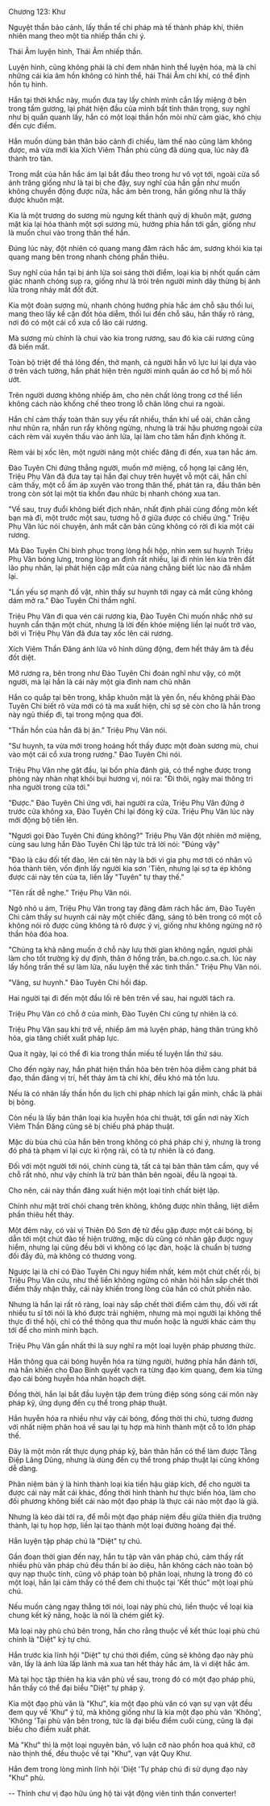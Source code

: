 




Chương 123: Khư


Nguyệt thần bảo cảnh, lấy thần tế chi pháp mà tế thành pháp khí, thiên nhiên mang theo một tia nhiếp thần chi ý.

Thái Âm luyện hình, Thái Âm nhiếp thần.

Luyện hình, cũng không phải là chỉ đem nhân hình thể luyện hóa, mà là chỉ những cái kia âm hồn không có hình thể, hái Thái Âm chi khí, có thể định hồn tụ hình.

Hắn tại thời khắc này, muốn đưa tay lấy chính mình cắn lấy miệng ở bên trong tấm gương, lại phát hiện đầu của mình bất tỉnh thân trọng, suy nghĩ như bị quấn quanh lấy, hắn có một loại thần hồn mỏi nhừ cảm giác, khó chịu đến cực điểm.

Hắn muốn dùng bản thân bảo cảnh đi chiếu, làm thế nào cũng làm không được, mà vừa mới kia Xích Viêm Thần phù cũng đã dùng qua, lúc này đã thành tro tàn.

Trong mắt của hắn hắc ám lại bắt đầu theo trong hư vô vọt tới, ngoài cửa sổ ánh trăng giống như là tại bị che đậy, suy nghĩ của hắn gần như muốn không chuyển động được nữa, hắc ám bên trong, hắn giống như là thấy được khuôn mặt.

Kia là một trương do sương mù ngưng kết thành quỷ dị khuôn mặt, gương mặt kia lại hóa thành một sợi sương mù, hướng phía hắn tới gần, giống như là muốn chui vào trong thân thể hắn.

Đúng lúc này, đột nhiên có quang mang đâm rách hắc ám, sương khói kia tại quang mang bên trong nhanh chóng phần thiêu.

Suy nghĩ của hắn tại bị ánh lửa soi sáng thời điểm, loại kia bị nhốt quấn cảm giác nhanh chóng sụp ra, giống như là trói trên người mình dây thừng bị ánh lửa trong nháy mắt đốt đứt.

Kia một đoàn sương mù, nhanh chóng hướng phía hắc ám chỗ sâu thối lui, mang theo lấy kề cận đốt hỏa diễm, thối lui đến chỗ sâu, hắn thấy rõ ràng, nơi đó có một cái cổ xưa cổ lão cái rương.

Mà sương mù chính là chui vào kia trong rương, sau đó kia cái rương cũng đã biến mất.

Toàn bộ triệt để thả lỏng đến, thở mạnh, cả người hắn vô lực lui lại dựa vào ở trên vách tường, hắn phát hiện trên người mình quần áo cơ hồ bị mồ hôi ướt.

Trên người dương không nhiếp âm, cho nên chất lỏng trong cơ thể liền không cách nào khống chế theo trong lỗ chân lông chui ra ngoài.

Hắn chỉ cảm thấy toàn thân suy yếu rất nhiều, thần khí uể oải, chân cẳng như nhũn ra, nhẫn run rẩy không ngừng, nhưng là trái hậu phương ngoài cửa cách rèm vải xuyên thấu vào ánh lửa, lại làm cho tâm hắn định không ít.

Rèm vải bị xốc lên, một người nâng một chiếc đăng đi đến, xua tan hắc ám.

Đào Tuyên Chi đứng thẳng người, muốn mở miệng, cổ họng lại căng lên, Triệu Phụ Vân đã đưa tay tại hắn đại chuy trên huyệt vỗ một cái, hắn chỉ cảm thấy, một cỗ ấm áp xuyên vào trong thân thể, phát tán ra, đầu thân bên trong còn sót lại một tia khốn đau nhức bị nhanh chóng xua tan.

"Về sau, truy đuổi không biết địch nhân, nhất định phải cùng đồng môn kết bạn mà đi, một trước một sau, tương hỗ ở giữa được có chiếu ứng." Triệu Phụ Vân lúc nói chuyện, ánh mắt căn bản cũng không có rời đi kia một cái rương.

Mà Đào Tuyên Chi bình phục trong lòng hồi hộp, nhìn xem sư huynh Triệu Phụ Vân bóng lưng, trong lòng an định rất nhiều, lại đi nhìn lén kia trên đất lão phụ nhân, lại phát hiện cặp mắt của nàng chẳng biết lúc nào đã nhắm lại.

"Lấn yếu sợ mạnh đồ vật, nhìn thấy sư huynh tới ngay cả mắt cũng không dám mở ra." Đào Tuyên Chi thầm nghĩ.

Triệu Phụ Vân đi qua vén cái rương kia, Đào Tuyên Chi muốn nhắc nhở sư huynh cẩn thận một chút, nhưng là lời đến khóe miệng liền lại nuốt trở vào, bởi vì Triệu Phụ Vân đã đưa tay xốc lên cái rương.

Xích Viêm Thần Đăng ánh lửa vô hình dũng động, đem hết thảy âm tà đều đốt diệt.

Mở rương ra, bên trong như Đào Tuyên Chi đoán nghĩ như vậy, có một người, mà lại hẳn là cái này một gia đình nam chủ nhân

Hắn co quắp tại bên trong, khắp khuôn mặt là yên ổn, nếu không phải Đào Tuyên Chi biết rõ vừa mới có tà ma xuất hiện, chỉ sợ sẽ còn cho là hắn trong này ngủ thiếp đi, tại trong mộng qua đời.

"Thần hồn của hắn đã bị ăn." Triệu Phụ Vân nói.

"Sư huynh, ta vừa mới trong hoảng hốt thấy được một đoàn sương mù, chui vào một cái cổ xưa trong rương." Đào Tuyên Chi nói.

Triệu Phụ Vân nhẹ gật đầu, lại bốn phía đánh giá, có thể nghe được trong phòng này nhàn nhạt khói bụi hương vị, nói ra: "Đi thôi, ngày mai thông tri nha người trong cửa tới."

"Được." Đào Tuyên Chi ứng với, hai người ra cửa, Triệu Phụ Vân đứng ở trước cửa không xa, Đào Tuyên Chi lại đóng kỹ cửa. Triệu Phụ Vân lúc này mới động bộ tiến lên.

"Ngươi gọi Đào Tuyên Chi đúng không?" Triệu Phụ Vân đột nhiên mở miệng, cùng sau lưng hắn Đào Tuyên Chi lập tức trả lời nói: "Đúng vậy"

"Đào là câu đối tết đào, lên cái tên này là bởi vì gia phụ mơ tới có nhân vũ hóa thành tiên, vốn định lấy người kia sơn 'Tiên, nhưng lại sợ ta ép không được cái này tên của ta, liền lấy "Tuyên" tự thay thế."

"Tên rất dễ nghe." Triệu Phụ Vân nói.

Ngõ nhỏ u ám, Triệu Phụ Vân trong tay đăng đâm rách hắc ám, Đào Tuyên Chi cảm thấy sư huynh cái này một chiếc đăng, sáng tỏ bên trong có một cỗ không nói rõ được cũng không tả rõ được ý vị, giống như không ngừng nở rộ thần hỏa đóa hoa.

"Chúng ta khả năng muốn ở chỗ này lưu thời gian không ngắn, ngươi phải làm cho tốt trường kỳ dự định, thân ở hồng trần, ba.ch.ngo.c.sa.ch. lúc này lấy hồng trần thế sự làm lửa, nấu luyện thể xác tinh thần." Triệu Phụ Vân nói.

"Vâng, sư huynh." Đào Tuyên Chi hồi đáp.

Hai người tại đi đến một đầu lối rẽ bên trên về sau, hai người tách ra.

Triệu Phụ Vân có chỗ ở của mình, Đào Tuyên Chi cũng tự nhiên là có.

Triệu Phụ Vân sau khi trở về, nhiếp âm mà luyện pháp, hàng thân trúng khô hỏa, gia tăng chiết xuất pháp lực.

Qua ít ngày, lại có thể đi kia trong thần miếu tế luyện lần thứ sáu.

Cho đến ngày nay, hắn phát hiện thần hỏa bên trên hỏa diễm càng phát bá đạo, thần đăng vị trí, hết thảy âm tà chi khí, đều khó mà tồn lưu.

Nếu là có nhân lấy thần hồn du lịch chi pháp nhích lại gần mình, chắc là phải bị bỏng.

Còn nếu là lấy bản thân loại kia huyễn hóa chi thuật, tới gần nơi này Xích Viêm Thần Đăng cũng sẽ bị chiếu phá pháp thuật.

Mặc dù bùa chú của hắn bên trong không có phá pháp chi ý, nhưng là trong đó phá tà phạm vi lại cực kì rộng rãi, có tà tự nhiên là có đang.

Đối với một người tới nói, chính cùng tà, tất cả tại bản thân tâm cầm, quy về chỗ rất nhỏ, như vậy chính là trừ bản thân bên ngoài, đều là ngoại tà.

Cho nên, cái này thần đăng xuất hiện một loại tính chất biệt lập.

Chính như mặt trời chói chang trên không, không được nhìn thẳng, liệt diễm phần thiêu hết thảy.

Một đêm này, có vài vị Thiên Đô Sơn đệ tử đều gặp được một cái bóng, bị dẫn tới một chút đảo tế hiện trường, mặc dù cũng có nhân gặp được nguy hiểm, nhưng lại cũng đều bởi vì không có lạc đàn, hoặc là chuẩn bị tương đối đầy đủ, mà không có thương vong.

Ngược lại là chỉ có Đào Tuyên Chi nguy hiểm nhất, kém một chút chết rồi, bị Triệu Phụ Vân cứu, như thế liền không ngừng có nhân hỏi hắn sắp chết thời điểm thấy nhận thấy, cái này khiến trong lòng của hắn có chút phiền não.

Nhưng là hắn lại rất rõ ràng, loại này sắp chết thời điểm cảm thụ, đối với rất nhiều tu sĩ tới nói là khó được trải nghiệm, nhưng mà mọi người lại không thể thực đi thể hội, chỉ có thể thông qua thư muốn hoặc là người khác cảm thụ tới để cho mình minh bạch.

Triệu Phụ Vân gần nhất thì là suy nghĩ ra một loại luyện pháp phương thức.

Hắn thông qua cái bóng huyễn hóa ra từng người, hướng phía hắn đánh tới, mà hắn khiến cho Đao Binh quyết vạch ra từng đạo kim quang, đem kia từng đạo cái bóng huyễn hóa nhân hoạch diệt.

Đồng thời, hắn lại bắt đầu luyện tập đem trùng điệp sóng sóng cái môn này pháp kỹ, ứng dụng đến cụ thể trong pháp thuật.

Hắn huyễn hóa ra nhiều như vậy cái bóng, đồng thời thi chú, tương đương với nhất niệm phân hoá về sau lại tụ hợp mà hình thành một cỗ to lớn pháp thế.

Đây là một môn rất thực dụng pháp kỹ, bản thân hắn có thể làm được Tằng Điệp Lãng Dũng, nhưng là dùng đến cụ thể trong pháp thuật lại cũng không dễ dàng.

Phân niệm bản ý là hình thành loại kia tiền hậu giáp kích, để cho người ta được cái này mất cái khác, đồng thời hình thành hư thực biến hóa, làm cho đối phương không biết cái nào một đạo pháp là thực cái nào một đạo là giả.

Nhưng là kéo dài tới ra, để mỗi một đạo pháp niệm đều giữa thiên địa trưởng thành, lại tụ họp hợp, liền lại tạo thành một loại đường hoàng đại thế.

Hắn luyện tập pháp chú là "Diệt" tự chú.

Gần đoạn thời gian đến nay, hắn tu tập vân văn pháp chú, cảm thấy rất nhiều phù văn pháp chú đều thần bí ảo diệu, hắn không cách nào toàn bộ quy nạp thuộc tính, cũng vô pháp toàn bộ phân loại, nhưng là trong đó có một loại, hắn lại cảm thấy có thể đem chi thuộc tại 'Kết thúc" một loại phù chú.

Nếu muốn càng ngay thẳng tới nói, loại này phù chú, liền thuộc về loại kia chung kết kỹ năng, hoặc là nói là chém giết kỹ.

Mà loại này phù chú bên trong, hắn cho rằng thuộc về kết thúc loại phù chú chính là "Diệt" ký tự chú.

Hắn trước kia lĩnh hội "Diệt" tự chú thời điểm, cũng sẽ không đạo này phù văn, lấy là ánh lửa lấp lánh mà xua tan hết thảy hắc ám, là vì diệt hắc ám.

Mà tại học tập thiên hạ kia vân phù về sau, trong đó có một đạo pháp phù, hắn thấy có thể đại biểu "Diệt" tự pháp ý.

Kia một đạo phù văn là "Khư", kia một đạo phù văn có vạn sự vạn vật đều đem quy về 'Khư" ý tứ, mà không giống như là kia một đạo phù văn 'Không', 'Không 'Tại phù văn bên trong, tức là đại biểu điểm cuối cùng, cũng là đại biểu cho điểm xuất phát.

Mà "Khư" thì là một loại nguyên bản, vô luận cỡ nào phồn hoa quá khứ, cỡ nào thịnh thế, đều thuộc về tại "Khư", vạn vật Quy Khư.

Hắn đem trong lòng mình lĩnh hội 'Diệt 'Tự pháp chú đi sử dụng đạo này "Khư" phù.

--
Thỉnh chư vị đạo hữu ủng hộ tài vật động viên tinh thần converter!




